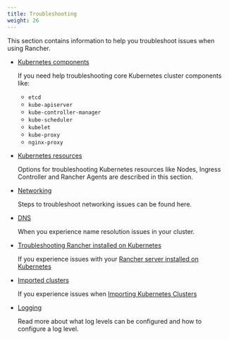 ```yaml
---
title: Troubleshooting
weight: 26
---
```


This section contains information to help you troubleshoot issues when using Rancher.

- [Kubernetes components]({{<baseurl>}}/rancher/v2.x/en/troubleshooting/kubernetes-components/)

    If you need help troubleshooting core Kubernetes cluster components like:
    * `etcd`
    * `kube-apiserver`
    * `kube-controller-manager`
    * `kube-scheduler`
    * `kubelet`
    * `kube-proxy`
    * `nginx-proxy`

- [Kubernetes resources]({{<baseurl>}}/rancher/v2.x/en/troubleshooting/kubernetes-resources/)

    Options for troubleshooting Kubernetes resources like Nodes, Ingress Controller and Rancher Agents are described in this section.

- [Networking]({{<baseurl>}}/rancher/v2.x/en/troubleshooting/networking/)

    Steps to troubleshoot networking issues can be found here.

- [DNS]({{<baseurl>}}/rancher/v2.x/en/troubleshooting/dns/)

    When you experience name resolution issues in your cluster.

- [Troubleshooting Rancher installed on Kubernetes]({{<baseurl>}}/rancher/v2.x/en/troubleshooting/rancherha/)

    If you experience issues with your [Rancher server installed on Kubernetes]({{<baseurl>}}/rancher/v2.x/en/installation/install-rancher-on-k8s/)

- [Imported clusters]({{<baseurl>}}/rancher/v2.x/en/troubleshooting/imported-clusters/)

    If you experience issues when [Importing Kubernetes Clusters]({{<baseurl>}}/rancher/v2.x/en/cluster-provisioning/imported-clusters/)

- [Logging]({{<baseurl>}}/rancher/v2.x/en/troubleshooting/logging/)

    Read more about what log levels can be configured and how to configure a log level.

